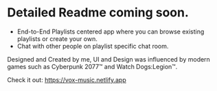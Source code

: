 # Detailed Readme coming soon.
- End-to-End Playlists centered app where you can browse existing playlists or create your own.
- Chat with other people on playlist specific chat room.

Designed and Created by me, UI and Design was influenced by modern games such as Cyberpunk 2077™ and Watch Dogs:Legion™.

Check it out: https://vox-music.netlify.app
